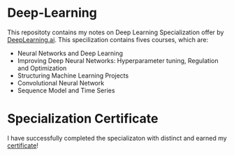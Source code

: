 # Deep-Learning
This repositoty contains my notes on Deep Learning Specialization offer by [DeepLearning.ai](DeepLearning.ai). This specilization contains fives courses, which are:
* Neural Networks and Deep Learning
* Improving Deep Neural Networks: Hyperparameter tuning, Regulation and Optimization
* Structuring Machine Learning Projects
* Convolutional Neural Network
* Sequence Model and Time Series
# Specialization Certificate
I have successfully completed the specializaton with distinct and earned my [certificate](https://www.coursera.org/account/accomplishments/specialization/8FL4TGJWGXJA)!
